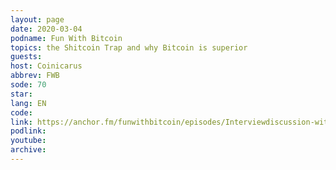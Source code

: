 ```yaml
---
layout: page
date: 2020-03-04
podname: Fun With Bitcoin
topics: the Shitcoin Trap and why Bitcoin is superior
guests: 
host: Coinicarus
abbrev: FWB
sode: 70
star: 
lang: EN
code: 
link: https://anchor.fm/funwithbitcoin/episodes/Interviewdiscussion-with-DerGigi--definitive-shitcoin-dump-episode-eb8c6j
podlink: 
youtube: 
archive: 
---
```

